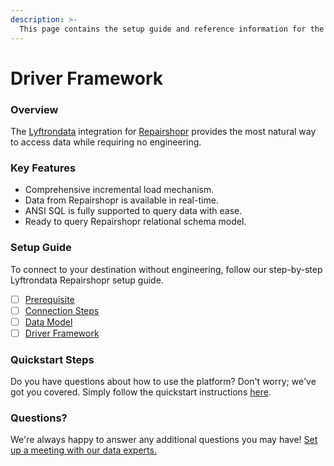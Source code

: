 ```yaml
---
description: >-
  This page contains the setup guide and reference information for the Repairshopr source connector.
---
```


# Driver Framework

### Overview

The [Lyftrondata](https://www.lyftrondata.com/) integration for [Repairshopr](https://www.lyftrondata.com/integration/commerce-analytics/repair-shopr/) provides the most natural way to access data while requiring no engineering.

### Key Features

* Comprehensive incremental load mechanism.
* Data from Repairshopr is available in real-time.&#x20;
* ANSI SQL is fully supported to query data with ease.
* Ready to query Repairshopr relational schema model.

### Setup Guide

To connect to your destination without engineering, follow our step-by-step Lyftrondata Repairshopr setup guide.

* [ ] [Prerequisite](../prerequisite.md)
* [ ] [Connection Steps](../connection-steps.md)
* [ ] [Data Model](../data-model/erd.md)
* [ ] [Driver Framework](../driver-framework/)

### Quickstart Steps

Do you have questions about how to use the platform? Don't worry; we've got you covered. Simply follow the quickstart instructions [here](../driver-framework/README.md).

### Questions? <a href="#questions" id="questions"></a>

We're always happy to answer any additional questions you may have! [Set up a meeting with our data experts.](https://www.lyftrondata.com/book-a-meeting/)


